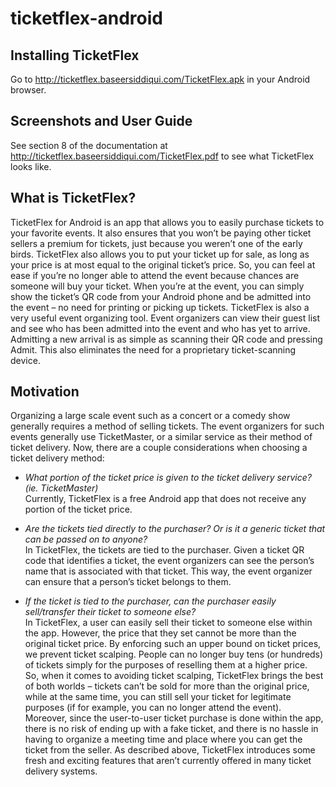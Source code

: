 ticketflex-android
==================

Installing TicketFlex
---------------------
Go to http://ticketflex.baseersiddiqui.com/TicketFlex.apk in your Android browser.

Screenshots and User Guide
--------------------------
See section 8 of the documentation at http://ticketflex.baseersiddiqui.com/TicketFlex.pdf to see what TicketFlex looks like.

What is TicketFlex?
-------------------
TicketFlex for Android is an app that allows you to easily purchase tickets to your favorite events. It also ensures that you won’t be paying other ticket sellers a premium for tickets, just because you weren’t one of the early birds. TicketFlex also allows you to put your ticket up for sale, as long as your price is at most equal to the original ticket’s price. So, you can feel at ease if you’re no longer able to attend the event because chances are someone will buy your ticket. When you’re at the event, you can simply show the ticket’s QR code from your Android phone and be admitted into the event – no need for printing or picking up tickets.
TicketFlex is also a very useful event organizing tool. Event organizers can view their guest list and see who has been admitted into the event and who has yet to arrive. Admitting a new arrival is as simple as scanning their QR code and pressing Admit. This also eliminates the need for a proprietary ticket-scanning device.

Motivation
----------
Organizing a large scale event such as a concert or a comedy show generally requires a method of selling tickets. The event organizers for such events generally use TicketMaster, or a similar service as their method of ticket delivery. Now, there are a couple considerations when choosing a ticket delivery method:
- *What portion of the ticket price is given to the ticket delivery service? (ie. TicketMaster)*<br />
Currently, TicketFlex is a free Android app that does not receive any portion of the ticket price.

-  *Are the tickets tied directly to the purchaser? Or is it a generic ticket that can be passed on to anyone?*<br />
In TicketFlex, the tickets are tied to the purchaser. Given a ticket QR code that identifies a ticket, the event organizers can see the person’s name that is associated with that ticket. This way, the event organizer can ensure that a person’s ticket belongs to them. 

-	*If the ticket is tied to the purchaser, can the purchaser easily sell/transfer their ticket to someone else?*<br />
In TicketFlex, a user can easily sell their ticket to someone else within the app. However, the price that they set cannot be more than the original ticket price. By enforcing such an upper bound on ticket prices, we prevent ticket scalping. People can no longer buy tens (or hundreds) of tickets simply for the purposes of reselling them at a higher price.<br />
So, when it comes to avoiding ticket scalping, TicketFlex brings the best of both worlds – tickets can’t be sold for more than the original price, while at the same time, you can still sell your ticket for legitimate purposes (if for example, you can no longer attend the event).<br />
Moreover, since the user-to-user ticket purchase is done within the app, there is no risk of ending up with a fake ticket, and there is no hassle in having to organize a meeting time and place where you can get the ticket from the seller.
As described above, TicketFlex introduces some fresh and exciting features that aren’t currently offered in many ticket delivery systems.
